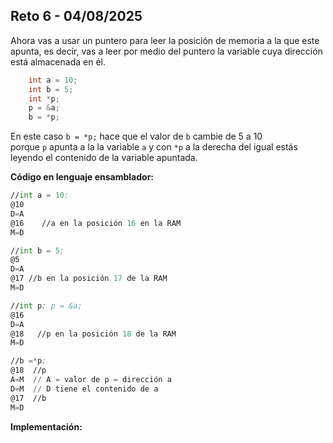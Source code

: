 ## Reto 6 - 04/08/2025

Ahora vas a usar un puntero para leer la posición de memoria a la que este apunta, es decir, vas a leer por medio del puntero la variable cuya dirección está almacenada en él.
    
```cpp
    int a = 10;
    int b = 5;
    int *p;
    p = &a;
    b = *p;
```
En este caso `b = *p;` hace que el valor de `b` cambie de 5 a 10 porque `p` apunta a la la variable `a` y con `*p` a la derecha del igual estás leyendo el contenido de la variable apuntada.

**Código en lenguaje ensamblador:**

```asm
//int a = 10;
@10
D=A
@16    //a en la posición 16 en la RAM
M=D

//int b = 5;
@5
D=A
@17 //b en la posición 17 de la RAM
M=D

//int p; p = &a;
@16
D=A
@18   //p en la posición 18 de la RAM
M=D

//b =*p;
@18  //p
A=M  // A = valor de p = dirección a
D=M  // D tiene el contenido de a
@17  //b
M=D
```
**Implementación:**

